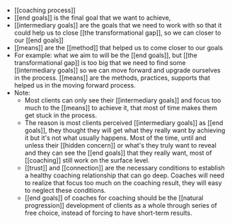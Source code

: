 - [[coaching process]]
- [[end goals]] is the final goal that we want to achieve,
- [[intermediary goals]] are the goals that we need to work with so that it could help us to close [[the transformational gap]], so we can closer to our [[end goals]]
- [[means]] are the [[method]] that helped us to come closer to our goals
- For example: what we aim to will be the [[end goals]], but [[the transformational gap]] is too big that we need to find some [[intermediary goals]] so we can move forward and upgrade ourselves in the process. [[means]] are the methods, practices, supports that helped us in the moving forward process.
- Note: 
    - Most clients can only see their [[intermediary goals]] and focus too much to the [[means]] to achieve it, that most of time makes them get stuck in the process. 
    - The reason is most clients perceived [[intermediary goals]] as [[end goals]], they thought they will get what they really want by achieving it but it's not what usually happens. Most of the time, until and unless their [[hidden concern]] or what's they truly want to reveal and they can see the [[end goals]] that they really want, most of [[coaching]] still work on the surface level. 
    - [[trust]] and [[connection]] are the necessary conditions to establish a healthy coaching relationship that can go deep. Coaches will need to realize that focus too much on the coaching result, they will easy to neglect these conditions. 
    - [[end goals]] of coaches for coaching should be the [[natural progression]] development of clients as a whole through series of free choice, instead of forcing to have short-term results.
